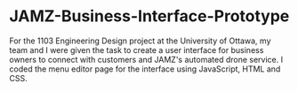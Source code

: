 # JAMZ-Business-Interface-Prototype
For the 1103 Engineering Design project at the University of Ottawa, my team and I were given the task to create a user interface for business owners to connect with customers and JAMZ's automated drone service. I coded the menu editor page for the interface using JavaScript, HTML and CSS.
